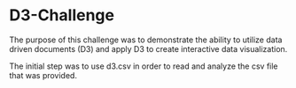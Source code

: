# D3-Challenge
The purpose of this challenge was to demonstrate the ability to utilize data driven documents (D3) and apply D3 to create interactive data visualization. 

The initial step was to use d3.csv in order to read and analyze the csv file that was provided. 